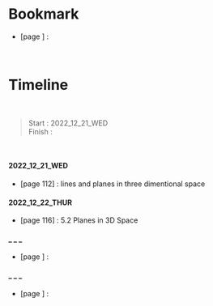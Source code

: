 # Bookmark

- [page ] : 

<br>

# Timeline

<br>

>Start   : 2022_12_21_WED<br>
>Finish  : 

<br>

#### 2022_12_21_WED
- [page 112] : lines and planes in three dimentional space

#### 2022_12_22_THUR
- [page 116] : 5.2 Planes in 3D Space 

#### _ _ _
- [page ] :

#### _ _ _
- [page ] :